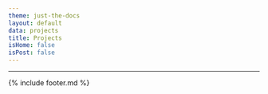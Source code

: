 ```yaml
---
theme: just-the-docs
layout: default
data: projects
title: Projects
isHome: false
isPost: false
---
```


---

{% include footer.md %}
